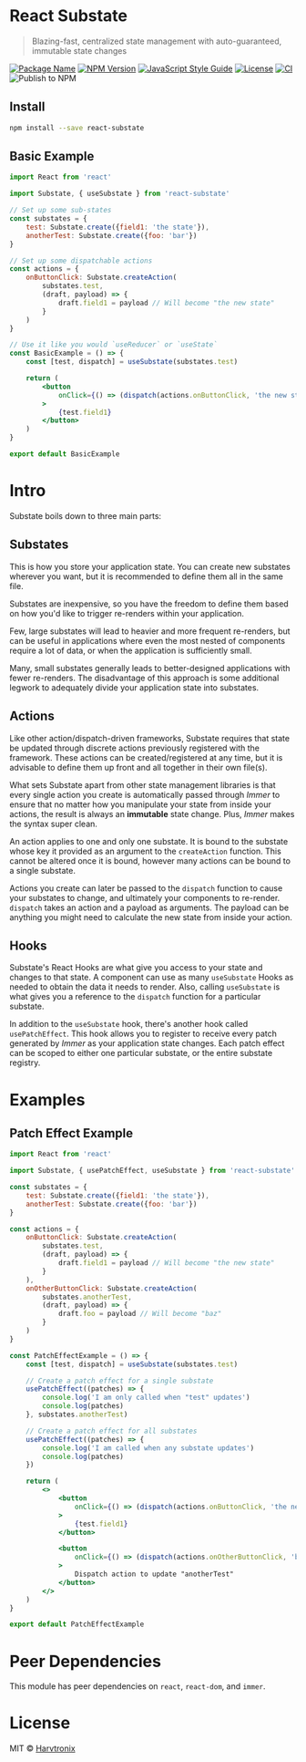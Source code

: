 # React Substate

> Blazing-fast, centralized state management with auto-guaranteed, immutable state changes

[![Package Name](https://img.shields.io/badge/pkg%20name-react--substate-blueviolet)](https://www.npmjs.com/package/react-substate)
[![NPM Version](https://img.shields.io/npm/v/react-substate.svg)](https://www.npmjs.com/package/react-substate)
[![JavaScript Style Guide](https://img.shields.io/badge/code_style-standard-brightgreen.svg)](https://standardjs.com)
[![License](https://img.shields.io/npm/l/react-substate?color=orange)](https://github.com/Harvtronix/react-substate/blob/master/LICENSE)
[![CI](https://github.com/Harvtronix/react-substate/workflows/CI/badge.svg)](https://github.com/Harvtronix/react-substate/actions?query=workflow%3ACI)
![Publish to NPM](https://github.com/Harvtronix/react-substate/workflows/Publish%20to%20NPM/badge.svg)


## Install

```bash
npm install --save react-substate
```

## Basic Example

```jsx
import React from 'react'

import Substate, { useSubstate } from 'react-substate'

// Set up some sub-states
const substates = {
    test: Substate.create({field1: 'the state'}),
    anotherTest: Substate.create({foo: 'bar'})
}

// Set up some dispatchable actions
const actions = {
    onButtonClick: Substate.createAction(
        substates.test,
        (draft, payload) => {
            draft.field1 = payload // Will become "the new state"
        }
    )
}

// Use it like you would `useReducer` or `useState`
const BasicExample = () => {
    const [test, dispatch] = useSubstate(substates.test)

    return (
        <button
            onClick={() => (dispatch(actions.onButtonClick, 'the new state'))}
        >
            {test.field1}
        </button>
    )
}

export default BasicExample
```

# Intro
Substate boils down to three main parts:

## Substates
This is how you store your application state. You can create new substates wherever you want, but it is recommended to define them all in the same file.

Substates are inexpensive, so you have the freedom to define them based on how you'd like to trigger re-renders within your application.

Few, large substates will lead to heavier and more frequent re-renders, but can be useful in applications where even the most nested of components require a lot of data, or when the application is sufficiently small.

Many, small substates generally leads to better-designed applications with fewer re-renders. The disadvantage of this approach is some additional legwork to adequately divide your application state into substates.

## Actions
Like other action/dispatch-driven frameworks, Substate requires that state be updated through discrete actions previously registered with the framework. These actions can be created/registered at any time, but it is advisable to define them up front and all together in their own file(s).

What sets Substate apart from other state management libraries is that every single action you create is automatically passed through *Immer* to ensure that no matter how you manipulate your state from inside your actions, the result is always an **immutable** state change. Plus, *Immer* makes the syntax super clean.

An action applies to one and only one substate. It is bound to the substate whose key it provided as an argument to the `createAction` function. This cannot be altered once it is bound, however many actions can be bound to a single substate.

Actions you create can later be passed to the `dispatch` function to cause your substates to change, and ultimately your components to re-render. `dispatch` takes an action and a payload as arguments. The payload can be anything you might need to calculate the new state from inside your action.

## Hooks
Substate's React Hooks are what give you access to your state and changes to that state. A component can use as many `useSubstate` Hooks as needed to obtain the data it needs to render. Also, calling `useSubstate` is what gives you a reference to the `dispatch` function for a particular substate.

In addition to the `useSubstate` hook, there's another hook called `usePatchEffect`. This hook allows you to register to receive every patch generated by *Immer* as your application state changes. Each patch effect can be scoped to either one particular substate, or the entire substate registry.

# Examples

## Patch Effect Example
```jsx
import React from 'react'

import Substate, { usePatchEffect, useSubstate } from 'react-substate'

const substates = {
    test: Substate.create({field1: 'the state'}),
    anotherTest: Substate.create({foo: 'bar'})
}

const actions = {
    onButtonClick: Substate.createAction(
        substates.test,
        (draft, payload) => {
            draft.field1 = payload // Will become "the new state"
        }
    ),
    onOtherButtonClick: Substate.createAction(
        substates.anotherTest,
        (draft, payload) => {
            draft.foo = payload // Will become "baz"
        }
    )
}

const PatchEffectExample = () => {
    const [test, dispatch] = useSubstate(substates.test)

    // Create a patch effect for a single substate
    usePatchEffect((patches) => {
        console.log('I am only called when "test" updates')
        console.log(patches)
    }, substates.anotherTest)

    // Create a patch effect for all substates
    usePatchEffect((patches) => {
        console.log('I am called when any substate updates')
        console.log(patches)
    })

    return (
        <>
            <button
                onClick={() => (dispatch(actions.onButtonClick, 'the new state'))}
            >
                {test.field1}
            </button>

            <button
                onClick={() => (dispatch(actions.onOtherButtonClick, 'baz'))}
            >
                Dispatch action to update "anotherTest"
            </button>
        </>
    )
}

export default PatchEffectExample
```

# Peer Dependencies
This module has peer dependencies on `react`, `react-dom`, and `immer`.

# License

MIT © [Harvtronix](https://github.com/Harvtronix)
